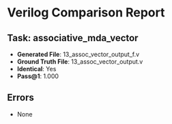 
# Verilog Comparison Report

## Task: associative_mda_vector
- **Generated File**: 13_assoc_vector_output_f.v
- **Ground Truth File**: 13_assoc_vector_output.v
- **Identical**: Yes
- **Pass@1**: 1.000

## Errors
- None
